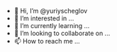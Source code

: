 - 👋 Hi, I’m @yuriyscheglov
- 👀 I’m interested in ...
- 🌱 I’m currently learning ...
- 💞️ I’m looking to collaborate on ...
- 📫 How to reach me ...

<!---
yuriyscheglov/yuriyscheglov is a ✨ special ✨ repository because its `README.md` (this file) appears on your GitHub profile.
You can click the Preview link to take a look at your changes.
--->
